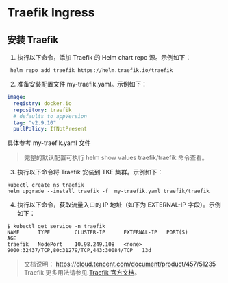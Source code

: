 #  Traefik Ingress

## 安装 Traefik

1. 执行以下命令，添加 Traefik 的 Helm chart repo 源。示例如下：
```shell
 helm repo add traefik https://helm.traefik.io/traefik
```

2. 准备安装配置文件 my-traefik.yaml。示例如下：
```yaml
image:
  registry: docker.io
  repository: traefik
  # defaults to appVersion
  tag: "v2.9.10"
  pullPolicy: IfNotPresent
```
具体参考 my-traefik.yaml 文件

> 完整的默认配置可执行 helm show values traefik/traefik 命令查看。  

3. 执行以下命令将 Traefik 安装到 TKE 集群。示例如下：

```shell
kubectl create ns traefik
helm upgrade --install traefik -f  my-traefik.yaml traefik/traefik
```

4. 执行以下命令，获取流量入口的 IP 地址（如下为 EXTERNAL-IP 字段）。示例如下：

```shell
$ kubectl get service -n traefik
NAME      TYPE        CLUSTER-IP      EXTERNAL-IP   PORT(S)                                     AGE
traefik   NodePort    10.98.249.108   <none>        9000:32437/TCP,80:31279/TCP,443:30084/TCP   13d
```


> 文档说明： https://cloud.tencent.com/document/product/457/51235
> Traefik 更多用法请参见 [Traefik 官方文档](https://doc.traefik.io/traefik/routing/providers/kubernetes-crd/)。  